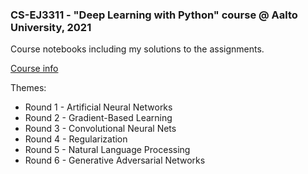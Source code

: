 ### CS-EJ3311 - "Deep Learning with Python" course @ Aalto University, 2021

Course notebooks including my solutions to the assignments.

[Course info](https://fitech.io/en/studies/deep-learning-with-python/)

Themes:
 - Round 1 - Artificial Neural Networks
 - Round 2 - Gradient-Based Learning
 - Round 3 - Convolutional Neural Nets
 - Round 4 - Regularization
 - Round 5 - Natural Language Processing
 - Round 6 - Generative Adversarial Networks